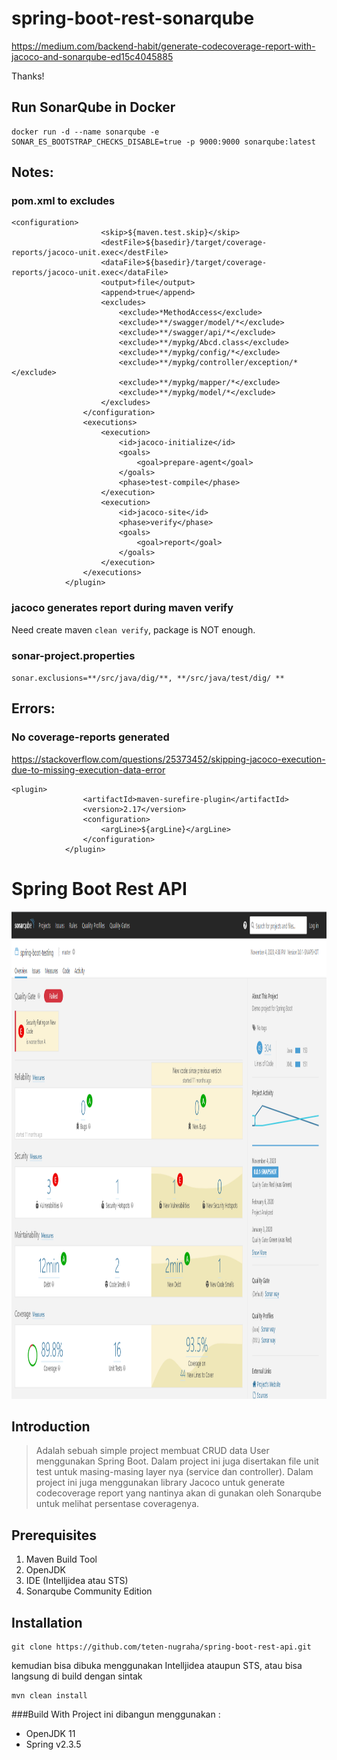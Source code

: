 # spring-boot-rest-sonarqube

https://medium.com/backend-habit/generate-codecoverage-report-with-jacoco-and-sonarqube-ed15c4045885

Thanks!


## Run SonarQube in Docker

```
docker run -d --name sonarqube -e SONAR_ES_BOOTSTRAP_CHECKS_DISABLE=true -p 9000:9000 sonarqube:latest
```


## Notes:

### pom.xml to excludes

```
<configuration>
					<skip>${maven.test.skip}</skip>
					<destFile>${basedir}/target/coverage-reports/jacoco-unit.exec</destFile>
					<dataFile>${basedir}/target/coverage-reports/jacoco-unit.exec</dataFile>
					<output>file</output>
					<append>true</append>
					<excludes>
						<exclude>*MethodAccess</exclude>
        				<exclude>**/swagger/model/*</exclude>
        				<exclude>**/swagger/api/*</exclude>
        				<exclude>**/mypkg/Abcd.class</exclude>
        				<exclude>**/mypkg/config/*</exclude>
        				<exclude>**/mypkg/controller/exception/*</exclude>
        				<exclude>**/mypkg/mapper/*</exclude>
        				<exclude>**/mypkg/model/*</exclude>
					</excludes>
				</configuration>
				<executions>
					<execution>
						<id>jacoco-initialize</id>
						<goals>
							<goal>prepare-agent</goal>
						</goals>
						<phase>test-compile</phase>
					</execution>
					<execution>
						<id>jacoco-site</id>
						<phase>verify</phase>
						<goals>
							<goal>report</goal>
						</goals>
					</execution>
				</executions>
			</plugin>

```

### jacoco generates report during maven verify 

Need create maven `clean verify`, package is NOT enough.

### sonar-project.properties

`sonar.exclusions=**/src/java/dig/**, **/src/java/test/dig/ **`


## Errors:

### No coverage-reports generated

https://stackoverflow.com/questions/25373452/skipping-jacoco-execution-due-to-missing-execution-data-error

```
<plugin>
				<artifactId>maven-surefire-plugin</artifactId>
				<version>2.17</version>
				<configuration>
					<argLine>${argLine}</argLine>
				</configuration>
			</plugin>

```




# Spring Boot Rest API

<a href="https://github.com/teten-nugraha/spring-boot-rest-api">
    <img src="images/capture.png" alt="Logo" width="1000" height="780">
</a>

## Introduction

> Adalah sebuah simple project membuat CRUD data User menggunakan Spring Boot. Dalam project ini juga disertakan file unit test untuk masing-masing layer nya (service dan controller).
Dalam project ini juga menggunakan library Jacoco untuk generate codecoverage report yang nantinya akan di gunakan oleh Sonarqube untuk melihat persentase coveragenya.

## Prerequisites
1. Maven Build Tool
2. OpenJDK
3. IDE (Intelljidea atau STS)
4. Sonarqube Community Edition

## Installation

````
git clone https://github.com/teten-nugraha/spring-boot-rest-api.git
````

kemudian bisa dibuka menggunakan Intelljidea ataupun STS, atau bisa langsung di build dengan sintak

````
mvn clean install
````

###Build With
Project ini dibangun menggunakan :
- OpenJDK 11
- Spring v2.3.5


